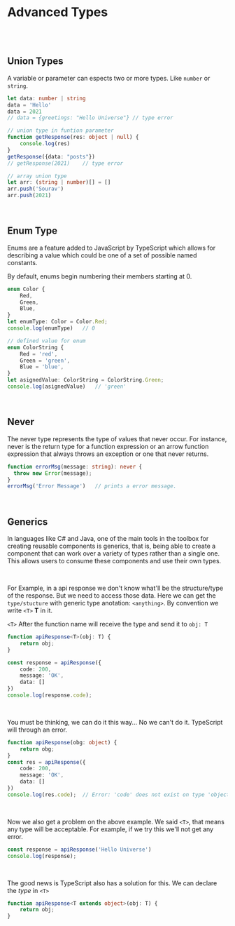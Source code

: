 # Advanced Types

<br>
<br>

## Union Types
A variable or parameter can espects two or more types. Like `number` or `string`.
```ts
let data: number | string
data = 'Hello'
data = 2021
// data = {greetings: "Hello Universe"}	// type error

// union type in funtion parameter
function getResponse(res: object | null) {
	console.log(res)
}
getResponse({data: "posts"})
// getResponse(2021)	// type error

// array union type
let arr: (string | number)[] = []
arr.push('Sourav')
arr.push(2021)
```

<br>

## Enum Type
Enums are a feature added to JavaScript by TypeScript which allows for describing a value which could be one of a set of possible named constants.
<br>

By default, enums begin numbering their members starting at 0.
```ts
enum Color {
	Red,
	Green,
	Blue,
}
let enumType: Color = Color.Red;
console.log(enumType)	// 0

// defined value for enum
enum ColorString {
	Red = 'red',
	Green = 'green',
	Blue = 'blue',
}
let asignedValue: ColorString = ColorString.Green;
console.log(asignedValue)	// 'green'
```

<br>

## Never
The never type represents the type of values that never occur. For instance, never is the return type for a function expression or an arrow function expression that always throws an exception or one that never returns.
```ts
function errorMsg(message: string): never {
  throw new Error(message);
}
errorMsg('Error Message')	// prints a error message.
```

<br>

## Generics
In languages like C# and Java, one of the main tools in the toolbox for creating reusable components is generics, that is, being able to create a component that can work over a variety of types rather than a single one. This allows users to consume these components and use their own types.

<br>

For Example, in a api response we don't know what'll be the structure/type of the response. But we need to access those data. Here we can get the `type/stucture` with generic type anotation: `<anything>`. By convention we write `<T>` **T** in it.
<br>

`<T>` After the function name will receive the type and send it to `obj: T`
```ts
function apiResponse<T>(obj: T) {
	return obj;
}

const response = apiResponse({
	code: 200,
	message: 'OK',
	data: []
})
console.log(response.code);
```

<br>

You must be thinking, we can do it this way...
No we can't do it. TypeScript will through an error.
```ts
function apiResponse(obg: object) {
	return obg;
}
const res = apiResponse({
	code: 200,
	message: 'OK',
	data: []
})
console.log(res.code);	// Error: 'code' does not exist on type 'object'.
```

<br>

Now we also get a problem on the above example. We said `<T>`, that means any type will be acceptable. For example, if we try this we'll not get any error.
```ts
const response = apiResponse('Hello Universe')
console.log(response);
```

<br>

The good news is TypeScript also has a solution for this. We can declare the *type* in `<T>`
```ts
function apiResponse<T extends object>(obj: T) {
	return obj;
}
```
